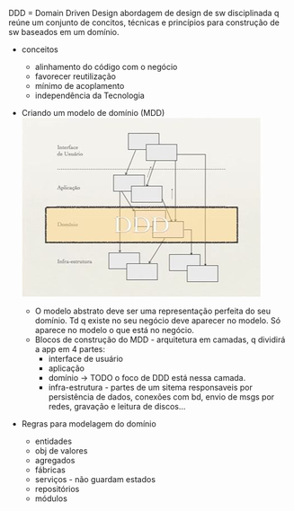 DDD = Domain Driven Design
abordagem de design de sw disciplinada q reúne um conjunto de concitos, técnicas e princípios para construção de sw baseados em um domínio.
- conceitos
  - alinhamento do código com o negócio
  - favorecer reutilização
  - mínimo de acoplamento
  - independência da Tecnologia

- Criando um modelo de domínio (MDD)
  ![Arquitetura MDD](img/arquitMDD.JPG)
  - O modelo abstrato deve ser uma representação perfeita do seu domínio. Td q existe no seu negócio deve aparecer no modelo. Só aparece no modelo o que está no negócio.
  - Blocos de construção do MDD - arquitetura em camadas, q dividirá a app em 4 partes:
    - interface de usuário
    - aplicação
    - domínio  -> TODO o foco de DDD está nessa camada.
    - infra-estrutura - partes de um sitema responsaveis por persistência de dados, conexões com bd, envio de msgs por redes, gravação e leitura de discos...

- Regras para modelagem do domínio
  - entidades
  - obj de valores
  - agregados
  - fábricas
  - serviços -  não guardam estados
  - repositórios
  - módulos